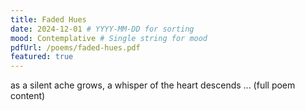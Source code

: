```yaml
---
title: Faded Hues
date: 2024-12-01 # YYYY-MM-DD for sorting
mood: Contemplative # Single string for mood
pdfUrl: /poems/faded-hues.pdf
featured: true
---
```


as a silent ache grows,
a whisper of the heart descends
... (full poem content)
